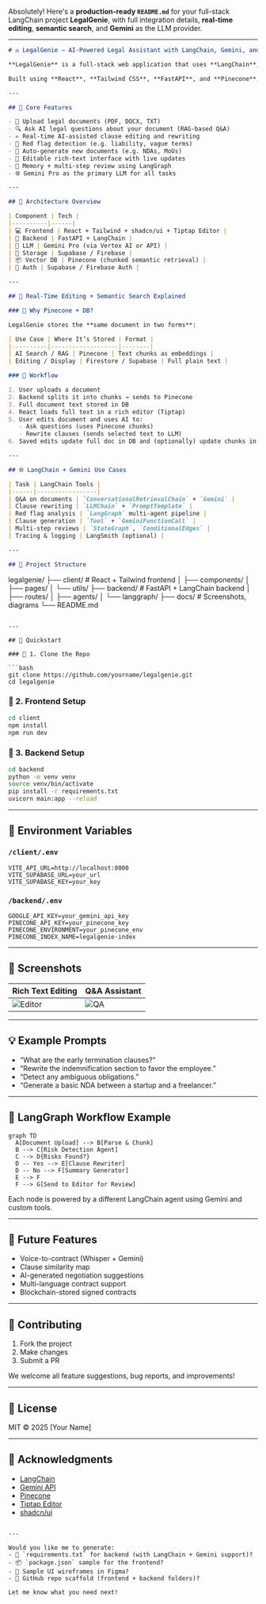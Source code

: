 Absolutely! Here's a **production-ready `README.md`** for your full-stack LangChain project **LegalGenie**, with full integration details, **real-time editing**, **semantic search**, and **Gemini** as the LLM provider.

---

```markdown
# ⚖️ LegalGenie – AI-Powered Legal Assistant with LangChain, Gemini, and Realtime Editing

**LegalGenie** is a full-stack web application that uses **LangChain**, **Gemini Pro LLM**, and a **rich text editor** to deliver real-time, AI-assisted legal document analysis, Q&A, red-flag detection, and intelligent rewriting of legal clauses.

Built using **React**, **Tailwind CSS**, **FastAPI**, and **Pinecone**, the platform combines Retrieval-Augmented Generation (RAG), multi-agent workflows via LangGraph, and rich document editing—all in a seamless experience.

---

## 🧠 Core Features

- 📄 Upload legal documents (PDF, DOCX, TXT)
- 🔍 Ask AI legal questions about your document (RAG-based Q&A)
- ✍️ Real-time AI-assisted clause editing and rewriting
- 🚨 Red flag detection (e.g. liability, vague terms)
- 🧾 Auto-generate new documents (e.g. NDAs, MoUs)
- 🔁 Editable rich-text interface with live updates
- 🧠 Memory + multi-step review using LangGraph
- 🌐 Gemini Pro as the primary LLM for all tasks

---

## 🧱 Architecture Overview

| Component | Tech |
|----------|------|
| 💻 Frontend | React + Tailwind + shadcn/ui + Tiptap Editor |
| 🔧 Backend | FastAPI + LangChain |
| 🧠 LLM | Gemini Pro (via Vertex AI or API) |
| 📁 Storage | Supabase / Firebase |
| 📦 Vector DB | Pinecone (chunked semantic retrieval) |
| 🔐 Auth | Supabase / Firebase Auth |

---

## 🔄 Real-Time Editing + Semantic Search Explained

### 🧠 Why Pinecone + DB?

LegalGenie stores the **same document in two forms**:

| Use Case | Where It’s Stored | Format |
|----------|-------------------|--------|
| AI Search / RAG | Pinecone | Text chunks as embeddings |
| Editing / Display | Firestore / Supabase | Full plain text |

### 🔄 Workflow

1. User uploads a document
2. Backend splits it into chunks → sends to Pinecone
3. Full document text stored in DB
4. React loads full text in a rich editor (Tiptap)
5. User edits document and uses AI to:
   - Ask questions (uses Pinecone chunks)
   - Rewrite clauses (sends selected text to LLM)
6. Saved edits update full doc in DB and (optionally) update chunks in Pinecone

---

## 🌐 LangChain + Gemini Use Cases

| Task | LangChain Tools |
|------|-----------------|
| Q&A on documents | `ConversationalRetrievalChain` + `Gemini` |
| Clause rewriting | `LLMChain` + `PromptTemplate` |
| Red flag analysis | `LangGraph` multi-agent pipeline |
| Clause generation | `Tool` + `GeminiFunctionCall` |
| Multi-step reviews | `StateGraph`, `ConditionalEdges` |
| Tracing & logging | LangSmith (optional) |

---

## 📁 Project Structure

```

legalgenie/
├── client/            # React + Tailwind frontend
│   ├── components/
│   ├── pages/
│   └── utils/
├── backend/           # FastAPI + LangChain backend
│   ├── routes/
│   ├── agents/
│   └── langgraph/
├── docs/              # Screenshots, diagrams
└── README.md

````

---

## 🚀 Quickstart

### 🔹 1. Clone the Repo

```bash
git clone https://github.com/yourname/legalgenie.git
cd legalgenie
````

### 🔹 2. Frontend Setup

```bash
cd client
npm install
npm run dev
```

### 🔹 3. Backend Setup

```bash
cd backend
python -m venv venv
source venv/bin/activate
pip install -r requirements.txt
uvicorn main:app --reload
```

---

## 🔐 Environment Variables

### `/client/.env`

```env
VITE_API_URL=http://localhost:8000
VITE_SUPABASE_URL=your_url
VITE_SUPABASE_KEY=your_key
```

### `/backend/.env`

```env
GOOGLE_API_KEY=your_gemini_api_key
PINECONE_API_KEY=your_pinecone_key
PINECONE_ENVIRONMENT=your_pinecone_env
PINECONE_INDEX_NAME=legalgenie-index
```

---

## 📸 Screenshots

| Rich Text Editing          | Q\&A Assistant     |
| -------------------------- | ------------------ |
| ![Editor](docs/editor.png) | ![QA](docs/qa.png) |

---

## 💡 Example Prompts

* “What are the early termination clauses?”
* “Rewrite the indemnification section to favor the employee.”
* “Detect any ambiguous obligations.”
* “Generate a basic NDA between a startup and a freelancer.”

---

## 🔮 LangGraph Workflow Example

```mermaid
graph TD
  A[Document Upload] --> B[Parse & Chunk]
  B --> C[Risk Detection Agent]
  C --> D{Risks Found?}
  D -- Yes --> E[Clause Rewriter]
  D -- No --> F[Summary Generator]
  E --> F
  F --> G[Send to Editor for Review]
```

Each node is powered by a different LangChain agent using Gemini and custom tools.

---

## 📌 Future Features

* Voice-to-contract (Whisper + Gemini)
* Clause similarity map
* AI-generated negotiation suggestions
* Multi-language contract support
* Blockchain-stored signed contracts

---

## 🙌 Contributing

1. Fork the project
2. Make changes
3. Submit a PR

We welcome all feature suggestions, bug reports, and improvements!

---

## 📜 License

MIT © 2025 \[Your Name]

---

## 🧠 Acknowledgments

* [LangChain](https://github.com/langchain-ai/langchain)
* [Gemini API](https://ai.google.dev/)
* [Pinecone](https://www.pinecone.io/)
* [Tiptap Editor](https://tiptap.dev/)
* [shadcn/ui](https://ui.shadcn.com/)

```

---

Would you like me to generate:
- 🧪 `requirements.txt` for backend (with LangChain + Gemini support)?
- 📦 `package.json` sample for the frontend?
- 🎨 Sample UI wireframes in Figma?
- 📁 GitHub repo scaffold (frontend + backend folders)?

Let me know what you need next!
```
